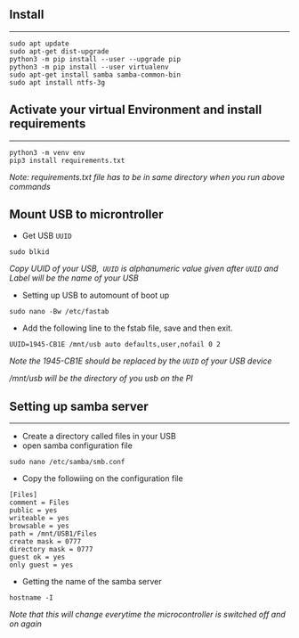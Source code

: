 ## Install
____

```
sudo apt update
sudo apt-get dist-upgrade
python3 -m pip install --user --upgrade pip
python3 -m pip install --user virtualenv
sudo apt-get install samba samba-common-bin
sudo apt install ntfs-3g
```

## Activate your virtual Environment and install requirements
---
```
python3 -m venv env
pip3 install requirements.txt 
```
*Note: requirements.txt file has to be in same directory when you run above commands*

## Mount USB to microntroller
* Get USB `UUID`
```
sudo blkid
```
*Copy UUID of your USB,` UUID` is alphanumeric value given after `UUID` and Label will be the name of your USB*

* Setting up USB to automount of boot up
```
sudo nano -Bw /etc/fastab
```
* Add the following line to the fstab file, save and then exit.  
```
UUID=1945-CB1E /mnt/usb auto defaults,user,nofail 0 2
```
*Note the 1945-CB1E should be replaced by the `UUID` of your USB device*

*/mnt/usb will be the directory of you usb on the PI*

## Setting up samba server
---
* Create a directory called files in your USB
* open samba configuration file

```
sudo nano /etc/samba/smb.conf
```
* Copy the followiing on the configuration file

```
[Files]
comment = Files
public = yes
writeable = yes
browsable = yes
path = /mnt/USB1/Files
create mask = 0777
directory mask = 0777
guest ok = yes
only guest = yes

```

* Getting the name of the samba server
```
hostname -I
```
*Note that this will change everytime the microcontroller is switched off and on again*

